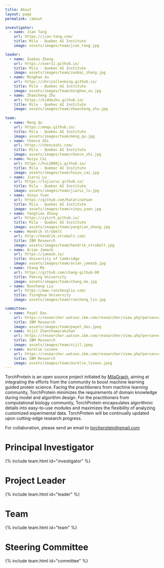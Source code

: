 ```yaml
---
title: About
layout: page
permalink: /about 

investigator:
  - name: Jian Tang
    url: https://jian-tang.com/
    title: Mila - Quebec AI Institute
    image: assets/images/team/jian_tang.jpg

leader:
  - name: Zuobai Zhang
    url: https://oxer11.github.io/
    title: Mila - Quebec AI Institute
    image: assets/images/team/zuobai_zhang.jpg
  - name: Minghao Xu
    url: https://chrisallenming.github.io/
    title: Mila - Quebec AI Institute
    image: assets/images/team/minghao_xu.jpg
  - name: Zhaocheng Zhu
    url: https://kiddozhu.github.io/
    title: Mila - Quebec AI Institute
    image: assets/images/team/zhaocheng_zhu.jpg
    
team:
  - name: Meng Qu
    url: https://mnqu.github.io/
    title: Mila - Quebec AI Institute
    image: assets/images/team/meng_qu.jpg
  - name: Chence Shi
    url: https://chenceshi.com/
    title: Mila - Quebec AI Institute
    image: assets/images/team/chence_shi.jpg
  - name: Huiyu Cai
    url: https://hui2000ji.github.io/
    title: Mila - Quebec AI Institute
    image: assets/images/team/huiyu_cai.jpg
  - name: Jiarui Lu
    url: https://lujiarui.github.io/
    title: Mila - Quebec AI Institute
    image: assets/images/team/jiarui_lu.jpg
  - name: Xinyu Yuan
    url: https://github.com/KatarinaYuan
    title: Mila - Quebec AI Institute
    image: assets/images/team/xinyu_yuan.jpg
  - name: Yangtian Zhang
    url: https://zytzrh.github.io/
    title: Mila - Quebec AI Institute
    image: assets/images/team/yangtian_zhang.jpg
  - name: Hendrik Strobelt
    url: http://hendrik.strobelt.com/
    title: IBM Research
    image: assets/images/team/hendrik_strobelt.jpg
  - name: Arian Jamasb
    url: https://jamasb.io/
    title: University of Cambridge
    image: assets/images/team/arian_jamasb.jpg
  - name: Chang Ma
    url: https://github.com/chang-github-00
    title: Peking University
    image: assets/images/team/chang_ma.jpg
  - name: Runcheng Liu
    url: https://www.runchengliu.com/
    title: Tsinghua University
    image: assets/images/team/runcheng_liu.jpg

committee:
  - name: Payel Das
    url: https://researcher.watson.ibm.com/researcher/view.php?person=us-daspa
    title: IBM Research
    image: assets/images/team/payel_das.jpeg
  - name: Vijil Chenthamarakshan
    url: https://researcher.watson.ibm.com/researcher/view.php?person=us-ecvijil
    title: IBM Research
    image: assets/images/team/vijil.jpeg
  - name: Aurelie Lozano
    url: https://researcher.watson.ibm.com/researcher/view.php?person=us-aclozano
    title: IBM Research
    image: assets/images/team/aurelie_lozano.jpeg
---
```

  
TorchProtein is an open source project initiated by [MilaGraph], aiming at integrating the efforts from the community to boost machine learning guided protein science. 
Facing the practitioners from machine learning community, TorchProtein minimizes the requirements of domain knowledge during model and algorithm design.
For the practitioners from computational biology community, TorchProtein encapsulates algorithmic details into easy-to-use modules and maximizes the flexibility of analyzing customized experimental data.
TorchProtein will be continually updated upon cutting-edge research progress. 

For collaboration, please send an email to torchprotein@gmail.com

[MilaGraph]: https://github.com/DeepGraphLearning

# Principal Investigator

{% include team.html id="investigator" %}

# Project Leader

{% include team.html id="leader" %}

# Team

{% include team.html id="team" %}

# Steering Committee

{% include team.html id="committee" %}

